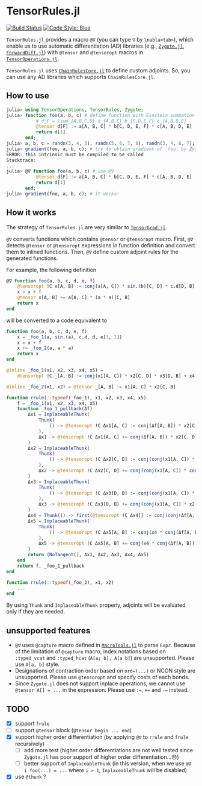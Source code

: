 # TensorRules.jl

[![Build Status](https://github.com/ho-oto/TensorRules.jl/workflows/CI/badge.svg)](https://github.com/ho-oto/TensorRules.jl/actions)
[![Code Style: Blue](https://img.shields.io/badge/code%20style-blue-4495d1.svg)](https://github.com/invenia/BlueStyle)

`TensorRules.jl` provides a macro `@∇` (you can type `∇` by `\nabla<tab>`), which
enable us to use automatic differentiation (AD) libraries (e.g.,
[`Zygote.jl`](https://github.com/FluxML/Zygote.jl),
[`ForwardDiff.jl`](https://github.com/JuliaDiff/ForwardDiff.jl))
with `@tensor` and `@tensoropt` macros in [`TensorOperations.jl`](https://github.com/Jutho/TensorOperations.jl).

`TensorRules.jl` uses [`ChainRulesCore.jl`](https://github.com/JuliaDiff/ChainRulesCore.jl) to define custom adjoints.
So, you can use any AD libraries which supports `ChainRulesCore.jl`.

## How to use

```julia
julia> using TensorOperations, TensorRules, Zygote;
julia> function foo(a, b, c) # define function with Einstein summation
           # d_F = \sum_{A,B,C,D} a_{A,B,C} b_{C,D,E,F} c_{A,B,D,E}
           @tensor d[F] := a[A, B, C] * b[C, D, E, F] * c[A, B, D, E]
           return d[1]
       end;
julia> a, b, c = randn(3, 4, 5), randn(5, 6, 7, 8), randn(3, 4, 6, 7);
julia> gradient(foo, a, b, c); # try to obtain gradient of `foo` by Zygote
ERROR: this intrinsic must be compiled to be called
Stacktrace:
...
julia> @∇ function foo(a, b, c) # use @∇
           @tensor d[F] := a[A, B, C] * b[C, D, E, F] * c[A, B, D, E]
           return d[1]
       end;
julia> gradient(foo, a, b, c); # it works!
```

## How it works

The strategy of `TensorRules.jl` are very similar to [`TensorGrad.jl`](https://github.com/mcabbott/TensorGrad.jl).

`@∇` converts functions which contains `@tensor` or `@tensoropt` macro.
First, `@∇` detects `@tensor` or `@tensoropt` expressions in function definition
and convert them to inlined functions.
Then, `@∇` define custom adjoint rules for the generated functions.

For example, the following definition

```julia
@∇ function foo(a, b, c, d, e, f)
    @tensoropt !C x[A, B] := conj(a[A, C]) * sin.(b)[C, D] * c.d[D, B] + d * e[1, 2][A, B]
    x = x + f
    @tensor x[A, B] += a[A, C] * (a * a)[C, B]
    return x
end
```

will be converted to a code equivalent to

```julia
function foo(a, b, c, d, e, f)
    x = _foo_1(a, sin.(a), c.d, d, e[1, 2])
    x = x + f
    x += _foo_2(a, a * a)
    return x
end

@inline _foo_1(x1, x2, x3, x4, x5) =
    @tensoropt !C _[A, B] := conj(x1[A, C]) * x2[C, D] * x3[D, B] + x4 * x5[A, B]

@inline _foo_2(x1, x2) = @tensor _[A, B] := x1[A, C] * x2[C, B]

function rrule(::typeof(_foo_1), x1, x2, x3, x4, x5)
    f = _foo_1(x1, x2, x3, x4, x5)
    function _foo_1_pullback(Δf)
        Δx1 = InplaceableThunk(
            Thunk(
                () -> @tensoropt !C Δx1[A, C] := conj(Δf[A, B]) * x2[C, D] * x3[D, B]
            ),
            Δx1 -> @tensoropt !C Δx1[A, C] += conj(Δf[A, B]) * x2[C, D] * x3[D, B]
        )
        Δx2 = InplaceableThunk(
            Thunk(
                () -> @tensoropt !C Δx2[C, D] := conj(conj(x1[A, C]) * conj(Δf[A, B]) * x3[D, B])
            ),
            Δx2 -> @tensoropt !C Δx2[C, D] += conj(conj(x1[A, C]) * conj(Δf[A, B]) * x3[D, B])
        )
        Δx3 = InplaceableThunk(
            Thunk(
                () -> @tensoropt !C Δx3[D, B] := conj(conj(x1[A, C]) * x2[C, D] * conj(Δf[A, B]))
            ),
            Δx3 -> @tensoropt !C Δx3[D, B] += conj(conj(x1[A, C]) * x2[C, D] * conj(Δf[A, B]))
        )
        Δx4 = Thunk(() -> first(@tensoropt !C Δx4[] := conj(conj(Δf[A, B]) * x5[A, B])))
        Δx5 = InplaceableThunk(
            Thunk(
                () -> @tensoropt !C Δx5[A, B] := conj(x4 * conj(Δf[A, B]))
            ),
            Δx5 -> @tensoropt !C Δx5[A, B] += conj(x4 * conj(Δf[A, B]))
        )
        return (NoTangent(), Δx1, Δx2, Δx3, Δx4, Δx5)
    end
    return f, _foo_1_pullback
end

function rrule(::typeof(_foo_2), x1, x2)
    ...
end
```

By using `Thunk` and `InplaceableThunk` properly, adjoints will be evaluated only
if they are needed.

## unsupported features

- `@∇` uses `@capture` macro defined in [`MacroTools.jl`](https://github.com/FluxML/MacroTools.jl)
to parse `Expr`. Because of the limitation of `@capture` macro,
index notations based on `:typed_vcat` and `:typed_hcat` (`A[a; b], A[a b]`)
are unsupported. Please use `A[a, b]` style.
- Designations of contraction order based on `ord=(...)` or NCON style are unsupported.
Please use `@tensoropt` and specify costs of each bonds.
- Since `Zygote.jl` does not support inplace operations, we cannot use `@tensor A[] = ...`
in the expression. Please use `:=`, `+=` and `-=` instead.

## TODO

- [x] support `frule`
- [ ] support `@tensor` block (`@tensor begin ... end`)
- [x] support higher order differentiation (by applying `@∇` to `rrule` and `frule` recursively)
    - [ ] add more test (higher order differentiations are not well tested
    since `Zygote.jl` has poor support of higher order differentiation...😞)
    - [ ] better support of `InplaceableThunk` (in this version, when we use `@∇ i foo(...) = ...`
    where `i > 1`, `InplaceableThunk` will be disabled)
- [x] use `@thunk` ?

